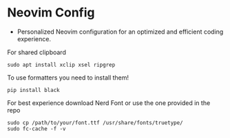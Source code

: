 # Neovim Config

- Personalized Neovim configuration for an optimized and efficient coding experience.

For shared clipboard
```
sudo apt install xclip xsel ripgrep
```
To use formatters you need to install them!
```
pip install black
```
For best experience download Nerd Font or use the one provided in the repo
```
sudo cp /path/to/your/font.ttf /usr/share/fonts/truetype/
sudo fc-cache -f -v
```
